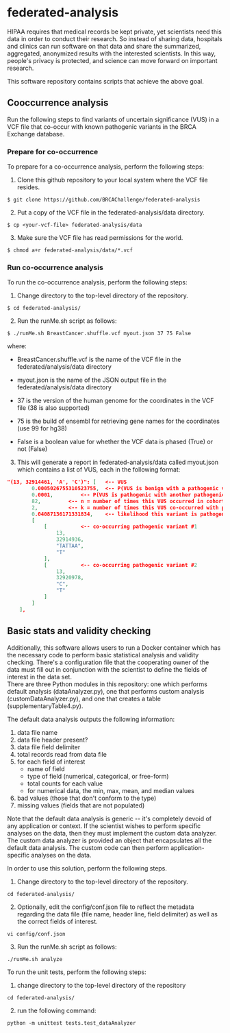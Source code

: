 # federated-analysis

HIPAA requires that medical records be kept private, yet scientists need this data in order to conduct their research.  So instead of sharing data, hospitals and clinics can run software on that data and share the summarized, aggregated, anonymized results with the interested scientists.  In this way, people's privacy is protected, and science can move forward on important research.

This software repository contains scripts that achieve the above goal.  

## Cooccurrence analysis
Run the following steps to find variants of uncertain significance (VUS) in a VCF file that co-occur with known pathogenic variants in the BRCA Exchange database.

### Prepare for co-occurrence 
To prepare for a co-occurrence analysis, perform the following steps:

1. Clone this github repository to your local system where the VCF file resides.

```console
$ git clone https://github.com/BRCAChallenge/federated-analysis 
```

2. Put a copy of the VCF file in the federated-analysis/data directory.

```console
$ cp <your-vcf-file> federated-analysis/data
```

3. Make sure the VCF file has read permissions for the world.

```console
$ chmod a+r federated-analysis/data/*.vcf
```
 

### Run co-occurrence analysis
To run the co-occurrence analysis, perform the following steps:

1. Change directory to the top-level directory of the repository.

```console
$ cd federated-analysis/
```

2. Run the runMe.sh script as follows:

```console
$ ./runMe.sh BreastCancer.shuffle.vcf myout.json 37 75 False 
```

where:
* BreastCancer.shuffle.vcf is the name of the VCF file in the federated/analysis/data directory

* myout.json is the name of the JSON output file in the federated/analysis/data directory

* 37 is the version of the human genome for the coordinates in the VCF file (38 is also supported)

* 75 is the build of ensembl for retrieving gene names for the coordinates (use 99 for hg38)

* False is a boolean value for whether the VCF data is phased (True) or not (False)

3. This will generate a report in federated-analysis/data called myout.json which contains a list of VUS, each in the following format:

```json
"(13, 32914461, 'A', 'C')": [ 	<-- VUS
        0.0005026755310523755,  <-- P(VUS is benign with a pathogenic variant in trans) 
        0.0001,			<-- P(VUS is pathogenic with another pathogenic variant in trans)
        82,			<-- n = number of times this VUS occurred in cohort
        2,			<-- k = number of times this VUS co-occurred with pathogenic variants
        0.04087136171331834,	<-- likelihood this variant is pathogenic = (p2^k)*(1-p2)^(n-k) / (p1^k)*(1-p1)^(n-k)
        [
            [			<-- co-occurring pathogenic variant #1
                13,
                32914936,
                "TATTAA",
                "T"
            ],
            [			<-- co-occurring pathogenic variant #2
                13,
                32920978,
                "C",
                "T"
            ]
        ]
    ],
```


## Basic stats and validity checking

Additionally, this software allows users to run a Docker container which has the necessary code to perform basic statistical analysis and validity checking.  There's a configuration file that the cooperating owner of the data must fill out in conjunction with the scientist to define the fields of interest in the data set.  
There are three Python modules in this repository: one which performs default analysis (dataAnalyzer.py), one that performs custom analysis (customDataAnalyzer.py), and one that creates a table (supplementaryTable4.py).  

The default data analysis outputs the following information:
1. data file name 
2. data file header present?
3. data file field delimiter
4. total records read from data file
5. for each field of interest
    - name of field
    - type of field (numerical, categorical, or free-form)
    - total counts for each value
    - for numerical data, the min, max, mean, and median values
6. bad values (those that don't conform to the type)
7. missing values (fields that are not populated)

Note that the default data analysis is generic -- it's completely devoid of any application or context.  If the scientist wishes to perform specific analyses on the data, then they must implement the custom data analyzer.  The custom data analyzer is provided an object that encapsulates all the default data analysis.  The custom code can then perform application-specific analyses on the data. 


In order to use this solution, perform the following steps.

1. Change directory to the top-level directory of the repository.

```console
cd federated-analysis/
```

2. Optionally, edit the config/conf.json file to reflect the metadata regarding the data file (file name, header line, field delimiter) as well as the correct fields of interest.

```console
vi config/conf.json
```

3. Run the runMe.sh script as follows:

```console
./runMe.sh analyze
```

To run the unit tests, perform the following steps:

1. change directory to the top-level directory of the repository

```console
cd federated-analysis/
```

2. run the following command:

```console
python -m unittest tests.test_dataAnalyzer
```
